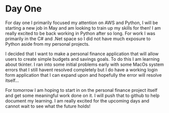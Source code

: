 # Day One

For day one I primarily focused my attention on AWS and Python, I will be starting a new job in May and am looking to train up my skills for then! 
I am really excited to be back working in Python after so long. For work I was primarily in the C# and .Net space so I did not have much exposure
to Python aside from my personal projects.

I decided that I want to make a personal finance application that will allow users to create simple budgets and savings goals. To do this I am 
learning about tkinter. I ran into some initial problems early with some MacOs system errors that I still havent resolved completely but I do 
have a working login form application that I can expand upon and hopefully the error will resolve itself...

For tomorrow I am hoping to start in on the personal finance project itself and get some meaningful work done on it. I will push that to github
to help document my learning. I am really excited for the upcoming days and cannot wait to see what the future holds!
